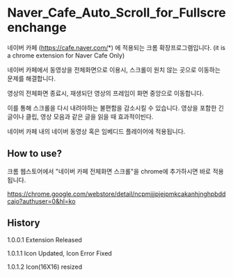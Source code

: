 # Naver_Cafe_Auto_Scroll_for_Fullscreenchange
네이버 카페 (https://cafe.naver.com/*) 에 적용되는 크롬 확장프로그램입니다. (it is a chrome extension for Naver Cafe Only)

네이버 카페에서 동영상을 전체화면으로 이용시, 스크롤이 원치 않는 곳으로 이동하는 문제를 해결합니다.

영상의 전체화면 종료시, 재생되던 영상의 프레임이 화면 중앙으로 이동합니다.

이를 통해 스크롤을 다시 내려야하는 불편함을 감소시킬 수 있습니다. 영상을 포함한 긴 글이나 클립, 영상 모음과 같은 글을 읽을 때 효과적이빈다.

네이버 카페 내의 네이버 동영상 혹은 임베디드 플레이어에 적용됩니다.


## How to use?
크롬 웹스토어에서 "네이버 카페 전체화면 스크롤"을 chrome에 추가하시면 바로 적용됩니다.

https://chrome.google.com/webstore/detail/ncpmjjjpjejpmkcakanhjnghpbddcajo?authuser=0&hl=ko


## History
1.0.0.1 Extension Released
 
1.0.1.1 Icon Updated, Icon Error Fixed

1.0.1.2 Icon(16X16) resized
